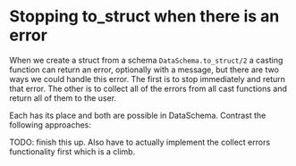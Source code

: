 # Stopping to_struct when there is an error

When we create a struct from a schema `DataSchema.to_struct/2` a casting function can return an error, optionally with a message, but there are two ways we could handle this error. The first is to stop immediately and return that error. The other is to collect all of the errors from all cast functions and return all of them to the user.

Each has its place and both are possible in DataSchema. Contrast the following approaches:

TODO: finish this up. Also have to actually implement the collect errors functionality first which is a climb.
